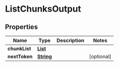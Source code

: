 

# ListChunksOutput


## Properties

| Name | Type | Description | Notes |
|------------ | ------------- | ------------- | -------------|
|**chunkList** | [**List**](List.md) |  |  |
|**nextToken** | [**String**](String.md) |  |  [optional] |




